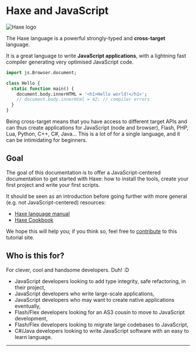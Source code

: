 # Haxe and JavaScript

![Haxe logo](img/haxe_javascript_logos.png)

The Haxe language is a powerful strongly-typed and **cross-target** language.

It is a great language to write **JavaScript applications**, with a lightning fast compiler generating very optimised JavaScript code.

```haxe
import js.Browser.document;

class Hello {
  static function main() {
    document.body.innerHTML = '<h1>Hello world!</h1>';
    // document.body.innerHtml = 42; // compiler errors
  }
}
```

Being cross-target means that you have access to different target APIs and can thus create applications for JavaScript (node and browser), Flash, PHP, Lua, Python, C++, C#, Java... This is a lot of for a single language, and it can be intimidating for beginners.

## Goal

The goal of this documentation is to offer a JavaScript-centered documentation to get started with Haxe: how to install the tools, create your first project and write your first scripts.

It should be seen as an introduction before going further with more general (e.g. not JavaScript-centered) resources:

- [Haxe language manual](https://haxe.org/manual/introduction.html)
- [Haxe Cookbook](https://code.haxe.org/)

We hope this will help you; if you think so, feel free to [contribute](contribute.md) to this tutorial site.

## Who is this for?

For clever, cool and handsome developers. Duh! :D

- JavaScript developers looking to add type integrity, safe refactoring, in their project,
- JavaScript developers who write large-scale applications,
- JavaScript developers who may want to create native applications eventually,
- Flash/Flex developers looking for an AS3 cousin to move to JavaScript development,
- Flash/Flex developers looking to migrate large codebases to JavaScript,
- C#/Java developers looking to write JavaScript software with an easy to learn language.

---

